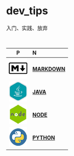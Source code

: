**dev_tips**
===

入门、实践、放弃

<br>

|P|N|
|:-:|:-|
|![markdown_logo.png](utils/images/md_logo.png)|**[MARKDOWN](utils/markdown.md)**|
|![java_logo.png](java/images/logo.png)|**[JAVA](java/README.md)**|
|![java_logo.png](nodejs/images/logo.png)|**[NODE](nodejs/README.md)**|
|![java_logo.png](python/images/logo.png)|**[PYTHON](python/README.md)**|